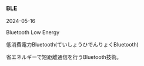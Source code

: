 <article id="BLE">

### BLE

<p class="st_update_header">2024-05-16</p>
<p class="st_name_header_en">Bluetooth Low Energy</p>
<p class="st_name_header_jp">低消費電力Bluetooth(ていしょうひでんりょくBluetooth)</p>
<div class="article_explanation">省エネルギーで短距離通信を行うBluetooth技術。</div>
</article>
